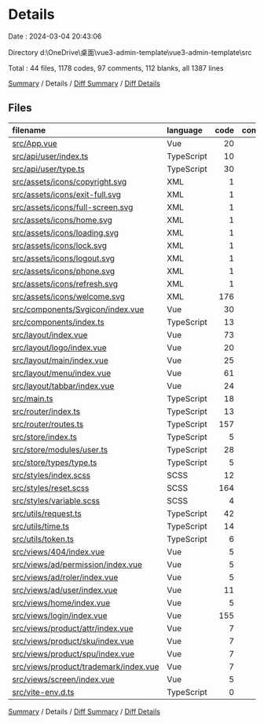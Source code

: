 # Details

Date : 2024-03-04 20:43:06

Directory d:\\OneDrive\\桌面\\vue3-admin-template\\vue3-admin-template\\src

Total : 44 files, 1178 codes, 97 comments, 112 blanks, all 1387 lines

[Summary](results.md) / Details / [Diff Summary](diff.md) / [Diff Details](diff-details.md)

## Files

| filename                                                                        | language   | code | comment | blank | total |
| :------------------------------------------------------------------------------ | :--------- | ---: | ------: | ----: | ----: |
| [src/App.vue](/src/App.vue)                                                     | Vue        |   20 |       0 |     3 |    23 |
| [src/api/user/index.ts](/src/api/user/index.ts)                                 | TypeScript |   10 |       5 |     3 |    18 |
| [src/api/user/type.ts](/src/api/user/type.ts)                                   | TypeScript |   30 |       3 |     5 |    38 |
| [src/assets/icons/copyright.svg](/src/assets/icons/copyright.svg)               | XML        |    1 |       0 |     0 |     1 |
| [src/assets/icons/exit-full.svg](/src/assets/icons/exit-full.svg)               | XML        |    1 |       0 |     0 |     1 |
| [src/assets/icons/full-screen.svg](/src/assets/icons/full-screen.svg)           | XML        |    1 |       0 |     0 |     1 |
| [src/assets/icons/home.svg](/src/assets/icons/home.svg)                         | XML        |    1 |       0 |     0 |     1 |
| [src/assets/icons/loading.svg](/src/assets/icons/loading.svg)                   | XML        |    1 |       0 |     0 |     1 |
| [src/assets/icons/lock.svg](/src/assets/icons/lock.svg)                         | XML        |    1 |       0 |     0 |     1 |
| [src/assets/icons/logout.svg](/src/assets/icons/logout.svg)                     | XML        |    1 |       0 |     0 |     1 |
| [src/assets/icons/phone.svg](/src/assets/icons/phone.svg)                       | XML        |    1 |       0 |     0 |     1 |
| [src/assets/icons/refresh.svg](/src/assets/icons/refresh.svg)                   | XML        |    1 |       0 |     0 |     1 |
| [src/assets/icons/welcome.svg](/src/assets/icons/welcome.svg)                   | XML        |  176 |       0 |     1 |   177 |
| [src/components/Svgicon/index.vue](/src/components/Svgicon/index.vue)           | Vue        |   30 |       2 |     4 |    36 |
| [src/components/index.ts](/src/components/index.ts)                             | TypeScript |   13 |       7 |     4 |    24 |
| [src/layout/index.vue](/src/layout/index.vue)                                   | Vue        |   73 |       6 |     4 |    83 |
| [src/layout/logo/index.vue](/src/layout/logo/index.vue)                         | Vue        |   20 |       0 |     2 |    22 |
| [src/layout/main/index.vue](/src/layout/main/index.vue)                         | Vue        |   25 |       2 |     2 |    29 |
| [src/layout/menu/index.vue](/src/layout/menu/index.vue)                         | Vue        |   61 |       4 |     5 |    70 |
| [src/layout/tabbar/index.vue](/src/layout/tabbar/index.vue)                     | Vue        |   24 |       2 |     1 |    27 |
| [src/main.ts](/src/main.ts)                                                     | TypeScript |   18 |       5 |     1 |    24 |
| [src/router/index.ts](/src/router/index.ts)                                     | TypeScript |   13 |       2 |     3 |    18 |
| [src/router/routes.ts](/src/router/routes.ts)                                   | TypeScript |  157 |       9 |     2 |   168 |
| [src/store/index.ts](/src/store/index.ts)                                       | TypeScript |    5 |       3 |     2 |    10 |
| [src/store/modules/user.ts](/src/store/modules/user.ts)                         | TypeScript |   28 |      13 |     3 |    44 |
| [src/store/types/type.ts](/src/store/types/type.ts)                             | TypeScript |    5 |       1 |     1 |     7 |
| [src/styles/index.scss](/src/styles/index.scss)                                 | SCSS       |   12 |       1 |     3 |    16 |
| [src/styles/reset.scss](/src/styles/reset.scss)                                 | SCSS       |  164 |       5 |    21 |   190 |
| [src/styles/variable.scss](/src/styles/variable.scss)                           | SCSS       |    4 |       6 |     4 |    14 |
| [src/utils/request.ts](/src/utils/request.ts)                                   | TypeScript |   42 |      15 |     4 |    61 |
| [src/utils/time.ts](/src/utils/time.ts)                                         | TypeScript |   14 |       2 |     1 |    17 |
| [src/utils/token.ts](/src/utils/token.ts)                                       | TypeScript |    6 |       3 |     1 |    10 |
| [src/views/404/index.vue](/src/views/404/index.vue)                             | Vue        |    5 |       0 |     2 |     7 |
| [src/views/ad/permission/index.vue](/src/views/ad/permission/index.vue)         | Vue        |    5 |       0 |     2 |     7 |
| [src/views/ad/roler/index.vue](/src/views/ad/roler/index.vue)                   | Vue        |    5 |       0 |     2 |     7 |
| [src/views/ad/user/index.vue](/src/views/ad/user/index.vue)                     | Vue        |   11 |       0 |     2 |    13 |
| [src/views/home/index.vue](/src/views/home/index.vue)                           | Vue        |    5 |       0 |     3 |     8 |
| [src/views/login/index.vue](/src/views/login/index.vue)                         | Vue        |  155 |       0 |    10 |   165 |
| [src/views/product/attr/index.vue](/src/views/product/attr/index.vue)           | Vue        |    7 |       0 |     2 |     9 |
| [src/views/product/sku/index.vue](/src/views/product/sku/index.vue)             | Vue        |    7 |       0 |     2 |     9 |
| [src/views/product/spu/index.vue](/src/views/product/spu/index.vue)             | Vue        |    7 |       0 |     2 |     9 |
| [src/views/product/trademark/index.vue](/src/views/product/trademark/index.vue) | Vue        |    7 |       0 |     2 |     9 |
| [src/views/screen/index.vue](/src/views/screen/index.vue)                       | Vue        |    5 |       0 |     2 |     7 |
| [src/vite-env.d.ts](/src/vite-env.d.ts)                                         | TypeScript |    0 |       1 |     1 |     2 |

[Summary](results.md) / Details / [Diff Summary](diff.md) / [Diff Details](diff-details.md)
